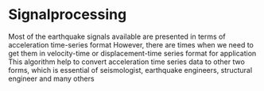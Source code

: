 # Signalprocessing
Most of the earthquake signals available are presented in terms of acceleration time-series format
However, there are times when we need to get them in velocity-time or displacement-time series format 
for application
This algorithm help to convert acceleration time series data to other two forms, which is essential of seismologist, earthquake engineers, structural engineer and many others
